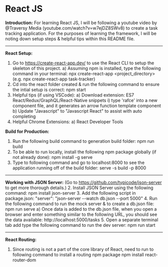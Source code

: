 # React JS

**Introduction:** 
For learning React JS, I will be following a youtube video by @Traversy Media (youtube.com/watch?v=w7ejDZ8SWv8) to create a task tracking application. For the purposes of learning the framework, I will be noting down setup steps & helpful tips within this README file.

-------------

**React Setup:** 
1. Go to https://create-react-app.dev/ to use the React CLI to setup the skeleton of this project.
    a) Assuming npm is installed, type the following command in your terminal:
       npx create-react-app <project_directory> (e.g. npx create-react-app task-tracker)
2. Cd into the react folder created & run the following command to ensure the intial setup is correct:
   npm start
3. Helpful tips (if using VSCode):
    a) Download extension: ES7 React/Redux/GraphQL/React-Native snippets
        i) type 'rafce' into a new component file, and it generates an arrow function template component
    b) Update "Javascript" to "Javascript React" to assist with auto completing
4. Helpful Chrome Extensions:
   a) React Developer Tools

**Build for Production:**
1. Run the following build command to generation build folder:
   npm run build
2. To be able to run locally, install the following npm package globally (if not already done):
   npm install -g serve
3. Type to following command and go to localhost:8000 to see the application running off of the build folder:
    serve -s build -p 8000

-------------

**Working with JSON Server:**
(Go to https://github.com/typicode/json-server to get more thorough details.)
2. Install JSON Server using the following command:
   npm install json-server
3. Add the following script in package.json:
   "server": "json-server --watch db.json --port 5000"
4. Run the following command to run the mock server & to create a db.json file:
   npm run serve
   a) Once data is added to the db.json file, when you open a browser and enter something similar to the following URL, you should see the data available:
   http://localhost:5000/tasks 
5. Open a separate terminal tab add type the following command to run the dev server:
   npm run start

-------------

**React Routing:**
1. Since routing is not a part of the core library of React, need to run to following command to install a routing npm package
    npm install react-router-dom

